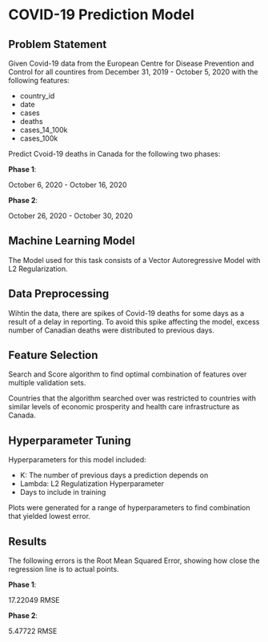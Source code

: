 # COVID-19 Prediction Model

## Problem Statement
Given Covid-19 data from the European Centre for Disease Prevention and Control for all countires from December 31, 2019 - October 5, 2020 with the following features:
- country_id
- date
- cases
- deaths
- cases_14_100k
- cases_100k

Predict Cvoid-19 deaths in Canada for the following two phases:

**Phase 1**:

October 6, 2020 - October 16, 2020

**Phase 2**:

October 26, 2020 - October 30, 2020

## Machine Learning Model
The Model used for this task consists of a Vector Autoregressive Model with L2 Regularization.

## Data Preprocessing
Wihtin the data, there are spikes of Covid-19 deaths for some days as a result of a delay in reporting. To avoid this spike affecting the model, excess number of Canadian deaths were distributed to previous days.

## Feature Selection
Search and Score algorithm to find optimal combination of features over multiple validation sets.

Countries that the algorithm searched over was restricted to countries with similar levels of economic prosperity and health care infrastructure as Canada.

## Hyperparameter Tuning
Hyperparameters for this model included:
- K: The number of previous days a prediction depends on
- Lambda: L2 Regulatization Hyperparameter
- Days to include in training

Plots were generated for a range of hyperparameters to find combination that yielded lowest error.

## Results
The following errors is the Root Mean Squared Error, showing how close the regression line is to actual points.

**Phase 1**:

17.22049 RMSE

**Phase 2**:

5.47722 RMSE
